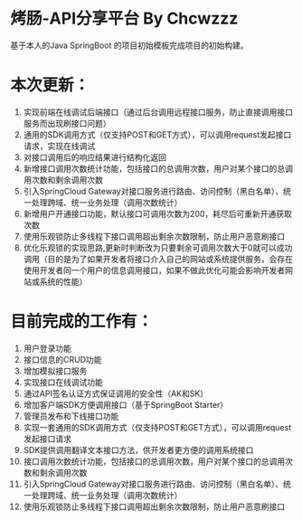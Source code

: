 # 烤肠-API分享平台 By Chcwzzz

基于本人的Java SpringBoot 的项目初始模板完成项目的初始构建。

# 本次更新：
1. 实现前端在线调试后端接口（通过后台调用远程接口服务，防止直接调用接口服务而出现刷接口问题）
2. 通用的SDK调用方式（仅支持POST和GET方式），可以调用request发起接口请求，实现在线调试
3. 对接口调用后的响应结果进行结构化返回
4. 新增接口调用次数统计功能，包括接口的总调用次数，用户对某个接口的总调用次数和剩余调用次数
5. 引入SpringCloud Gateway对接口服务进行路由、访问控制（黑白名单）、统一处理跨域、统一业务处理（调用次数统计）
6. 新增用户开通接口功能，默认接口可调用次数为200，耗尽后可重新开通获取次数
7. 使用乐观锁防止多线程下接口调用超出剩余次数限制，防止用户恶意刷接口
8. 优化乐观锁的实现思路,更新时判断改为只要剩余可调用次数大于0就可以成功调用（目的是为了如果开发者将接口介入自己的网站或系统提供服务，会存在使用开发者同一个用户的信息调用接口，如果不做此优化可能会影响开发者网站或系统的性能）

# 目前完成的工作有：
1. 用户登录功能
2. 接口信息的CRUD功能
3. 增加模拟接口服务
4. 实现接口在线调试功能
5. 通过API签名认证方式保证调用的安全性（AK和SK）
6. 增加客户端SDK方便调用接口（基于SpringBoot Starter）
7. 管理员发布和下线接口功能
8. 实现一套通用的SDK调用方式（仅支持POST和GET方式），可以调用request发起接口请求
9. SDK提供调用翻译文本接口方法，供开发者更方便的调用系统接口
10. 接口调用次数统计功能，包括接口的总调用次数，用户对某个接口的总调用次数和剩余调用次数 
11. 引入SpringCloud Gateway对接口服务进行路由、访问控制（黑白名单）、统一处理跨域、统一业务处理（调用次数统计）
12. 使用乐观锁防止多线程下接口调用超出剩余次数限制，防止用户恶意刷接口